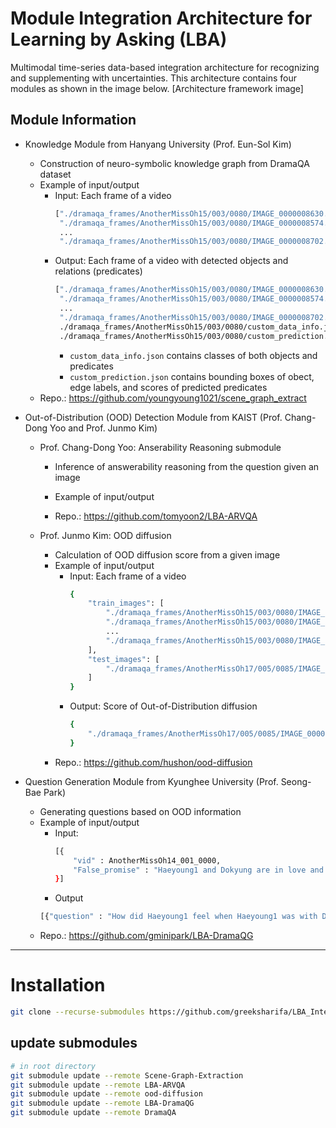 # Module Integration Architecture for Learning by Asking (LBA)
Multimodal time-series data-based integration architecture for recognizing and supplementing with uncertainties. This architecture contains four modules as shown in the image below.
[Architecture framework image]

## Module Information

- Knowledge Module from Hanyang University (Prof. Eun-Sol Kim)
    - Construction of neuro-symbolic knowledge graph from DramaQA dataset
    - Example of input/output
        - Input: Each frame of a video
            ```bash
            ["./dramaqa_frames/AnotherMissOh15/003/0080/IMAGE_0000008630.jpg",
             "./dramaqa_frames/AnotherMissOh15/003/0080/IMAGE_0000008574.jpg",
             ...
             "./dramaqa_frames/AnotherMissOh15/003/0080/IMAGE_0000008702.jpg"]
            ```
        - Output: Each frame of a video with detected objects and relations (predicates)
            ```bash
            ["./dramaqa_frames/AnotherMissOh15/003/0080/IMAGE_0000008630.jpg",
             "./dramaqa_frames/AnotherMissOh15/003/0080/IMAGE_0000008574.jpg",
             ...
             "./dramaqa_frames/AnotherMissOh15/003/0080/IMAGE_0000008702.jpg",
             ./dramaqa_frames/AnotherMissOh15/003/0080/custom_data_info.json,
             ./dramaqa_frames/AnotherMissOh15/003/0080/custom_prediction.json,]
            ```
            - ```custom_data_info.json``` contains classes of both objects and predicates
            - ```custom_prediction.json``` contains bounding boxes of obect, edge labels, and scores of predicted predicates
    - Repo.: https://github.com/youngyoung1021/scene_graph_extract

- Out-of-Distribution (OOD) Detection Module from KAIST (Prof. Chang-Dong Yoo and Prof. Junmo Kim)
    - Prof. Chang-Dong Yoo: Anserability Reasoning submodule
        - Inference of answerability reasoning from the question given an image
        - Example of input/output
        
        - Repo.: https://github.com/tomyoon2/LBA-ARVQA

    - Prof. Junmo Kim: OOD diffusion
        - Calculation of OOD diffusion score from a given image
        - Example of input/output
            - Input: Each frame of a video 
                ```bash
                {
                    "train_images": [
                        "./dramaqa_frames/AnotherMissOh15/003/0080/IMAGE_0000008630.jpg",
                        "./dramaqa_frames/AnotherMissOh15/003/0080/IMAGE_0000008574.jpg",
                        ...
                        "./dramaqa_frames/AnotherMissOh15/003/0080/IMAGE_0000008702.jpg",
                    ],
                    "test_images": [
                        "./dramaqa_frames/AnotherMissOh17/005/0085/IMAGE_0000008574.jpg"
                    ]
                }
                ```
            - Output: Score of Out-of-Distribution diffusion
                ```bash
                {
                    "./dramaqa_frames/AnotherMissOh17/005/0085/IMAGE_0000008521.jpg": 0.7401852011680603
                }
                ```
        - Repo.: https://github.com/hushon/ood-diffusion
    
- Question Generation Module from Kyunghee University (Prof. Seong-Bae Park)
    - Generating questions based on OOD information
    - Example of input/output
        - Input: 
            ```bash
            [{
                "vid" : AnotherMissOh14_001_0000,
                "False_promise" : "Haeyoung1 and Dokyung are in love and the two went through many things before starting to date."
            }]
            ```
        - Output
        ```bash
        [{"question" : "How did Haeyoung1 feel when Haeyoung1 was with Dokyung?"}]
        ```
    - Repo.: https://github.com/gminipark/LBA-DramaQG


---

# Installation

```bash
git clone --recurse-submodules https://github.com/greeksharifa/LBA_Integration.git

```

## update submodules
```bash
# in root directory
git submodule update --remote Scene-Graph-Extraction
git submodule update --remote LBA-ARVQA
git submodule update --remote ood-diffusion
git submodule update --remote LBA-DramaQG
git submodule update --remote DramaQA
```
